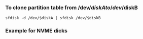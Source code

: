 ### To clone partition table from /dev/$diskA to /dev/$diskB
```
sfdisk -d /dev/$diskA | sfdisk /dev/$diskB
```
### Example for NVME dicks 
```

```
